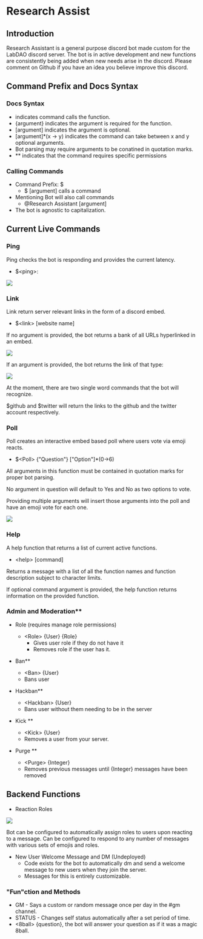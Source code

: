 # Research Assist 

## Introduction 

Research Assistant is a general purpose discord bot made custom for the LabDAO discord server. The bot is in active development and new functions are consistently being added when new needs arise in the discord. Please comment on Github if you have an idea you believe improve this discord.

## Command Prefix and Docs Syntax

### Docs Syntax
* <command> indicates command calls the function. 
* {argument} indicates the argument is required for the function. 
* [argument] indicates the argument is optional.
* [argument]*(x -> y) indicates the command can take between x and y optional arguments. 
* Bot parsing may require arguments to be conatined in quotation marks.
* <command>\*\* indicates that the command requires specific permissions 


### Calling Commands
* Command Prefix\: $
    * $<command> [argument] calls a command
* Mentioning Bot will also call commands
    *  @Research Assistant <command> [argument]
* The bot is agnostic to capitalization.

## Current Live Commands

### Ping 
Ping checks the bot is responding and provides the current latency. 

* \$\<ping\>:


![](https://i.imgur.com/edjIAKD.png)

### Link

Link return server relevant links in the form of a discord embed. 

* \$\<link> [website name]

If no argument is provided, the bot returns a bank of all URLs hyperlinked in an embed. 

![](https://i.imgur.com/nEoJiWs.png)



If an argument is provided, the bot returns the link of that type: 

![](https://i.imgur.com/R21F9vI.png)

At the moment, there are two single word commands that the bot will recognize. 

\$github and \$twitter will return the links to the github and the twitter account respectively.


### Poll 
 
Poll creates an interactive embed based poll where users vote via emoji reacts. 

* \$\<Poll> {"Question"} ["Option"]*(0->6)

All arguments in this function must be contained in quotation marks for proper bot parsing. 

No argument in question will default to Yes and No as two options to vote. 

Providing multiple arguments will insert those arguments into the poll and have an emoji vote for each one.

![](https://i.imgur.com/Nb3nL0N.png)

### Help

A help function that returns a list of current active functions. 

* \<help\> [command] 

Returns a message with a list of all the function names and function description subject to character limits.

If optional command argument is provided, the help function returns information on the provided function. 

### Admin and Moderation\*\* 

* Role (requires manage role permissions)
    * \<Role\> {User} {Role}
        * Gives user role if they do not have it 
        * Removes role if the user has it. 

* Ban\*\*
    * \<Ban\> {User}
    * Bans user
* Hackban\*\*
    * \<Hackban\> {User}
    * Bans user without them needing to be in the server
* Kick \*\*
    * \<Kick\> {User}
    * Removes a user from your server. 
* Purge \*\*
    * \<Purge\> {Integer}
    * Removes previous messages until {Integer} messages have been removed

## Backend Functions 

* Reaction Roles

![](https://i.imgur.com/CADc4dq.png)

Bot can be configured to automatically assign roles to users upon reacting to a message. 
Can be configured to respond to any number of messages with various sets of emojis and roles. 

* New User Welcome Message and DM (Undeployed)
    * Code exists for the bot to automatically dm and send a welcome message to new users when they join the server. 
    * Messages for this is entirely customizable. 


### "Fun"ction and Methods 

* GM - Says a custom or random message once per day in the #gm channel. 
* STATUS - Changes self status automatically after a set period of time. 
* \<8ball\> {question}, the bot will answer your question as if it was a magic 8ball.

